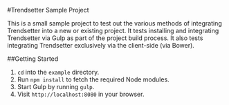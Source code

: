#Trendsetter Sample Project

This is a small sample project to test out the various methods of integrating Trendsetter into a new or existing project. It tests installing and integrating Trendsetter via Gulp as part of the project build process. It also tests integrating Trendsetter exclusively via the client-side (via Bower).

##Getting Started

1. `cd` into the `example` directory.
1. Run `npm install` to fetch the required Node modules.
1. Start Gulp by running `gulp`.
1. Visit `http://localhost:8080` in your browser.